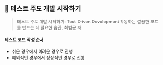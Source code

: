 ## 📖 테스트 주도 개발 시작하기

> 테스트 주도 개발 시작하기: Test-Driven Development 작동하는 깔끔한 코드를 만드는 데 필요한 습관, 최범균 저

#### 테스트 코드 작성 순서

- 쉬운 경우에서 어려운 경우로 진행
- 예외적인 경우에서 정상적인 경우로 진행